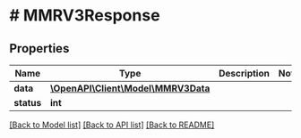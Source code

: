 # # MMRV3Response

## Properties

Name | Type | Description | Notes
------------ | ------------- | ------------- | -------------
**data** | [**\OpenAPI\Client\Model\MMRV3Data**](MMRV3Data.md) |  |
**status** | **int** |  |

[[Back to Model list]](../../README.md#models) [[Back to API list]](../../README.md#endpoints) [[Back to README]](../../README.md)

